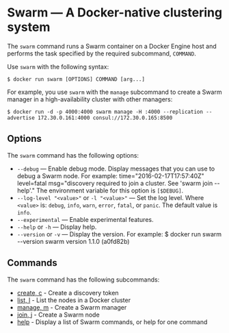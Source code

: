<!--[metadata]>
+++
title = "swarm"
description = "swarm command overview"
keywords = ["Swarm, cluster, commands"]
[menu.main]
identifier="swarm.swarm"
parent="smn_swarm_subcmds"
+++
<![end-metadata]-->

# Swarm — A Docker-native clustering system

The `swarm` command runs a Swarm container on a Docker Engine host and performs the task specified by the required subcommand, `COMMAND`.

Use `swarm` with the following syntax:

    $ docker run swarm [OPTIONS] COMMAND [arg...]

For example, you use `swarm` with the `manage` subcommand to create a Swarm manager in a high-availability cluster with other managers:

    $ docker run -d -p 4000:4000 swarm manage -H :4000 --replication --advertise 172.30.0.161:4000 consul://172.30.0.165:8500

## Options

The `swarm` command has the following options:

* `--debug` — Enable debug mode. Display messages that you can use to debug a Swarm node. For example:
        time="2016-02-17T17:57:40Z" level=fatal msg="discovery required to join a cluster. See 'swarm join --help'."
  The environment variable for this option is `[$DEBUG]`.
* `--log-level "<value>"` or `-l "<value>"` — Set the log level. Where `<value>` is: `debug`, `info`, `warn`, `error`, `fatal`, or `panic`. The default value is `info`.
* `--experimental` — Enable experimental features.
* `--help` or `-h` — Display help.
*  `--version` or `-v` — Display the version. For example:
        $ docker run swarm --version
        swarm version 1.1.0 (a0fd82b)

## Commands

The `swarm` command has the following subcommands:

- [create, c](create.md) - Create a discovery token
- [list, l](list.md) - List the nodes in a Docker cluster
- [manage, m](manage.md) - Create a Swarm manager
- [join, j](join.md) - Create a Swarm node
- [help](help.md) - Display a list of Swarm commands, or help for one command
